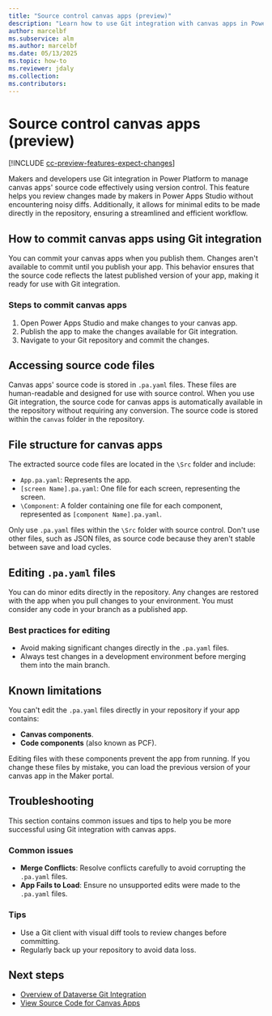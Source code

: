 ```yaml
---
title: "Source control canvas apps (preview)"
description: "Learn how to use Git integration with canvas apps in Power Platform."
author: marcelbf
ms.subservice: alm
ms.author: marcelbf
ms.date: 05/13/2025
ms.topic: how-to
ms.reviewer: jdaly
ms.collection: 
ms.contributors:
---
```


# Source control canvas apps (preview)

[!INCLUDE [cc-preview-features-expect-changes](../../includes/cc-preview-features-expect-changes.md)]

Makers and developers use Git integration in Power Platform to manage canvas apps' source code effectively using version control. This feature helps you review changes made by makers in Power Apps Studio without encountering noisy diffs. Additionally, it allows for minimal edits to be made directly in the repository, ensuring a streamlined and efficient workflow.

## How to commit canvas apps using Git integration

You can commit your canvas apps when you publish them. Changes aren't available to commit until you publish your app. This behavior ensures that the source code reflects the latest published version of your app, making it ready for use with Git integration.

### Steps to commit canvas apps

1. Open Power Apps Studio and make changes to your canvas app.
1. Publish the app to make the changes available for Git integration.
1. Navigate to your Git repository and commit the changes.

## Accessing source code files

Canvas apps' source code is stored in `.pa.yaml` files.  These files are human-readable and designed for use with source control. When you use Git integration, the source code for canvas apps is automatically available in the repository without requiring any conversion. The source code is stored within the `canvas` folder in the repository.

## File structure for canvas apps

The extracted source code files are located in the `\Src` folder and include:

- `App.pa.yaml`: Represents the app.
- `[screen Name].pa.yaml`: One file for each screen, representing the screen.
- `\Component`: A folder containing one file for each component, represented as `[component Name].pa.yaml`.

Only use `.pa.yaml` files within the `\Src` folder with source control. Don't use other files, such as JSON files, as source code because they aren't stable between save and load cycles.

## Editing `.pa.yaml` files

You can do minor edits directly in the repository. Any changes are restored with the app when you pull changes to your environment. You must consider any code in your branch as a published app.

### Best practices for editing

- Avoid making significant changes directly in the `.pa.yaml` files.
- Always test changes in a development environment before merging them into the main branch.

## Known limitations

You can't edit the `.pa.yaml` files directly in your repository if your app contains:

- **Canvas components**.
- **Code components** (also known as PCF).

Editing files with these components prevent the app from running. If you change these files by mistake, you can load the previous version of your canvas app in the Maker portal.

## Troubleshooting

This section contains common issues and tips to help you be more successful using Git integration with canvas apps.

### Common issues

- **Merge Conflicts**: Resolve conflicts carefully to avoid corrupting the `.pa.yaml` files.
- **App Fails to Load**: Ensure no unsupported edits were made to the `.pa.yaml` files.

### Tips

- Use a Git client with visual diff tools to review changes before committing.
- Regularly back up your repository to avoid data loss.

## Next steps

- [Overview of Dataverse Git Integration](./overview.md)
- [View Source Code for Canvas Apps](/power-apps/maker/canvas-apps/power-apps-yaml)

